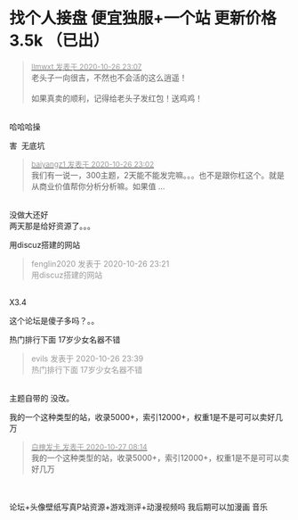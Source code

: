 # 找个人接盘 便宜独服+一个站 更新价格3.5k （已出）


<div class="quote"><blockquote><font size="2"><a href="https://www.hostloc.com/forum.php?mod=redirect&amp;goto=findpost&amp;pid=9356669&amp;ptid=758773" target="_blank"><font color="#999999">llmwxt 发表于 2020-10-26 23:07</font></a></font><br />
老头子一向很吉，不然也不会活的这么逍遥！<br />
<br />
如果真卖的顺利，记得给老头子发红包！送鸡鸡！</blockquote></div><br />
哈哈哈操

害&nbsp;&nbsp;无底坑

<div class="quote"><blockquote><font size="2"><a href="https://www.hostloc.com/forum.php?mod=redirect&amp;goto=findpost&amp;pid=9356645&amp;ptid=758773" target="_blank"><font color="#999999">baiyangz1 发表于 2020-10-26 23:02</font></a></font><br />
我们有一说一，300主题，2天能不能发完嘛。。。也不是跟你杠这个。就是从商业价值帮你分析分析嘛。如果值 ...</blockquote></div><br />
没做大还好<br />
两天那是给好资源了。。。

用discuz搭建的网站

<div class="quote"><blockquote><font color="#999999">fenglin2020 发表于 2020-10-26 23:21</font><br />
<font color="#999999">用discuz搭建的网站</font></blockquote></div><br />
X3.4

这个论坛是傻子多吗？。。

热门排行下面 17岁少女名器不错

<div class="quote"><blockquote><font color="#999999">evils 发表于 2020-10-26 23:39</font><br />
<font color="#999999">热门排行下面 17岁少女名器不错</font></blockquote></div><br />
主题自带的 没改。

我的一个这种类型的站，收录5000+，索引12000+，权重1是不是可可以卖好几万

<div class="quote"><blockquote><font size="2"><a href="https://www.hostloc.com/forum.php?mod=redirect&amp;goto=findpost&amp;pid=9357180&amp;ptid=758773" target="_blank"><font color="#999999">白槐发卡 发表于 2020-10-27 08:14</font></a></font><br />
我的一个这种类型的站，收录5000+，索引12000+，权重1是不是可可以卖好几万</blockquote></div><br />
<br />
论坛+头像壁纸写真P站资源+游戏测评+动漫视频吗 我后期可以加漫画 音乐
